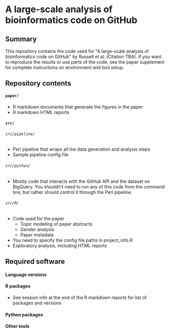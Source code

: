 # A large-scale analysis of bioinformatics code on GitHub

## Summary

This repository contains the code used for "A large-scale analysis of bioinformatics code on GitHub" by Russell et al. (Citation TBA). If you want to reproduce the results or use parts of the code, see the paper supplement for complete instructions on environment and tool setup.

## Repository contents

#### `paper/`

- R markdown documents that generate the figures in the paper
- R markdown HTML reports

#### `src/`

###### `src/pipeline/`

- Perl pipeline that wraps all the data generation and analysis steps
- Sample pipeline config file

###### `src/python/`

- Mostly code that interacts with the GitHub API and the dataset on BigQuery. You shouldn't need to run any of this code from the command line, but rather should control it through the Perl pipeline.

###### `src/R/`

- Code used for the paper
    - Topic modeling of paper abstracts
    - Gender analysis
    - Paper metadata
- You need to specify the config file paths in project_info.R
- Exploratory analysis, including HTML reports

## Required software

#### Language versions



#### R packages

- See session info at the end of the R markdown reports for list of packages and versions

#### Python packages



#### Other tools


